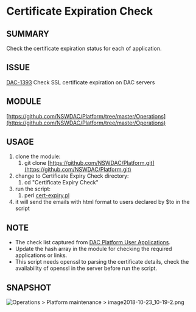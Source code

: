 # Certificate Expiration Check

## SUMMARY

Check the certificate expiration status for each of application.

## ISSUE

[DAC-1393](https://nswdac.atlassian.net/browse/DAC-1393) Check SSL certificate expiration on DAC servers

## MODULE

[https://github.com/NSWDAC/Platform/tree/master/Operations](https://github.com/NSWDAC/Platform/tree/master/Operations)

## USAGE

1.  clone the module:
    1.  git clone [https://github.com/NSWDAC/Platform.git](https://github.com/NSWDAC/Platform.git)
2.  change to Certificate Expiry Check directory:
    1.  cd "Certificate Expiry Check"
3.  run the script:
    1.  perl [cert-expiry.pl](http://cert-expiry.pl)
4.  it will send the emails with html format to users declared by $to in the script

## NOTE

-   The check list captured from [DAC Platform User Applications](http://nswdac.atlassian.net/wiki/spaces/DELV/pages/63766934/DAC+Platform+User+Applications).
-   Update the hash array in the module for checking the required applications or links.
-   This script needs openssl to parsing the certificate details, check the availability of openssl in the server before run the script.

## SNAPSHOT

![](https://nswdac.atlassian.net/wiki/download/thumbnails/823164982/image2018-10-23_10-19-2.png?version=1&modificationDate=1540250344623&cacheVersion=1&api=v2&width=512 "Operations > Platform maintenance > image2018-10-23_10-19-2.png")
